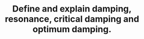 ---
title: "Define and explain damping, resonance, critical damping and optimum damping."
entityType: SAQ
exam: PEX
college: CICM
year: 2017
sitting: B
question: 17
passRate: 25
EC_expectedDomains:
- "Concise definitions were required with a clear explanation of the underlying physical principles."
- "The response time of the system, degree of overshoot, effect on amplitude, noise and ability to faithfully reproduce frequencies relative to the natural resonant frequency were important considerations."
EC_errorsCommon:
- "Many candidates interpreted the question as relating to arterial lines and a detailed discussion of the components and characteristics of an intra-arterial catheter and transducer system did not attract marks."
---